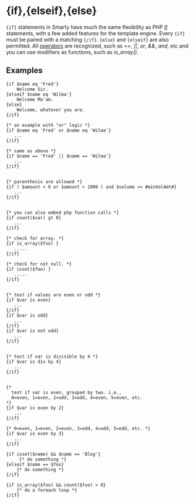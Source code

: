 # {if},{elseif},{else}

`{if}` statements in Smarty have much the same flexibility as PHP
[if](https://www.php.net/if) statements, with a few added features for the
template engine. Every `{if}` must be paired with a matching `{/if}`.
`{else}` and `{elseif}` are also permitted. All [operators](../language-basic-syntax/language-syntax-operators.md) are recognized, such as *==*,
*\|\|*, *or*, *&&*, *and*, etc and you can use modifiers as functions, such as *is_array()*.

## Examples
```smarty
{if $name eq 'Fred'}
    Welcome Sir.
{elseif $name eq 'Wilma'}
    Welcome Ma'am.
{else}
    Welcome, whatever you are.
{/if}

{* an example with "or" logic *}
{if $name eq 'Fred' or $name eq 'Wilma'}
   ...
{/if}

{* same as above *}
{if $name == 'Fred' || $name == 'Wilma'}
   ...
{/if}


{* parenthesis are allowed *}
{if ( $amount < 0 or $amount > 1000 ) and $volume >= #minVolAmt#}
   ...
{/if}


{* you can also embed php function calls *}
{if count($var) gt 0}
   ...
{/if}

{* check for array. *}
{if is_array($foo) }
   .....
{/if}

{* check for not null. *}
{if isset($foo) }
   .....
{/if}


{* test if values are even or odd *}
{if $var is even}
   ...
{/if}
{if $var is odd}
   ...
{/if}
{if $var is not odd}
   ...
{/if}


{* test if var is divisible by 4 *}
{if $var is div by 4}
   ...
{/if}


{*
  test if var is even, grouped by two. i.e.,
  0=even, 1=even, 2=odd, 3=odd, 4=even, 5=even, etc.
*}
{if $var is even by 2}
   ...
{/if}

{* 0=even, 1=even, 2=even, 3=odd, 4=odd, 5=odd, etc. *}
{if $var is even by 3}
   ...
{/if}
 
{if isset($name) && $name == 'Blog'}
     {* do something *}
{elseif $name == $foo}
    {* do something *}
{/if}

{if is_array($foo) && count($foo) > 0}
    {* do a foreach loop *}
{/if}
```
